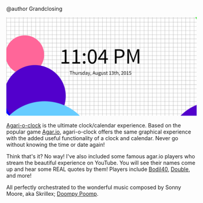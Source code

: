 
@author Grandclosing

![Alt text](/screenshots/1.png)

[Agari-o-clock](http://agari-o-clock.me/) is the ultimate clock/calendar experience. Based on the popular game [Agar.io](http://agar.io/), agari-o-clock offers the same graphical experience with the added useful functionality of a clock and calendar. Never go without knowing the time or date again! 

Think that's it? No way! I've also included some famous agar.io players who stream the beautiful experience on YouTube. You will see their names come up and hear some REAL quotes by them! Players include [Bodil40](https://www.youtube.com/user/Bodil40), [Double](https://www.youtube.com/channel/UCFHg8Ks76oThmAaR2zFTS2w), and more! 

All perfectly orchestrated to the wonderful music composed by Sonny Moore, aka Skrillex; [Doompy Poomp](https://www.youtube.com/watch?v=hdpLGeSVjHU).

